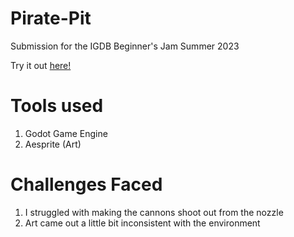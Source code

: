 # Pirate-Pit
Submission for the IGDB Beginner's Jam Summer 2023

Try it out [here!](https://sunpk.itch.io/pirate-pit)

# Tools used
1. Godot Game Engine
2. Aesprite (Art)

# Challenges Faced
1. I struggled with making the cannons shoot out from the nozzle
2. Art came out a little bit inconsistent with the environment

